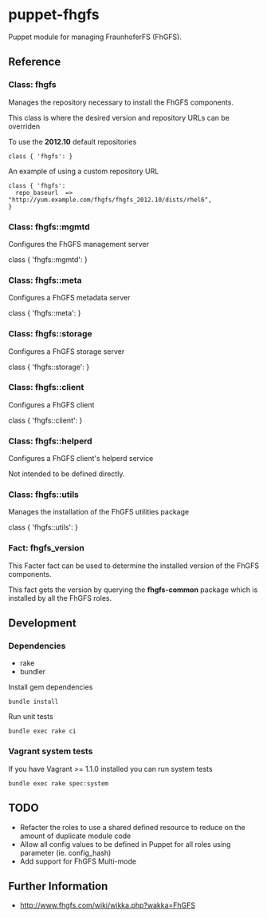 # puppet-fhgfs

Puppet module for managing FraunhoferFS (FhGFS).

## Reference

### Class: fhgfs

Manages the repository necessary to install the FhGFS components.

This class is where the desired version and repository URLs can be overriden

To use the **2012.10** default repositories

    class { 'fhgfs': }

An example of using a custom repository URL

    class { 'fhgfs':
      repo_baseurl  => "http://yum.example.com/fhgfs/fhgfs_2012.10/dists/rhel6",
    }


### Class: fhgfs::mgmtd

Configures the FhGFS management server

class { 'fhgfs::mgmtd': }

### Class: fhgfs::meta

Configures a FhGFS metadata server

class { 'fhgfs::meta': }

### Class: fhgfs::storage

Configures a FhGFS storage server

class { 'fhgfs::storage': }

### Class: fhgfs::client

Configures a FhGFS client

class { 'fhgfs::client': }

### Class: fhgfs::helperd

Configures a FhGFS client's helperd service

Not intended to be defined directly.

### Class: fhgfs::utils

Manages the installation of the FhGFS utilities package

class { 'fhgfs::utils': }

### Fact: fhgfs_version

This Facter fact can be used to determine the installed version of the FhGFS components.

This fact gets the version by querying the **fhgfs-common** package which is installed by all
the FhGFS roles.

## Development

### Dependencies

* rake
* bundler

Install gem dependencies

    bundle install

Run unit tests

    bundle exec rake ci

### Vagrant system tests

If you have Vagrant >= 1.1.0 installed you can run system tests

    bundle exec rake spec:system

## TODO

* Refacter the roles to use a shared defined resource to reduce on the amount of duplicate module code
* Allow all config values to be defined in Puppet for all roles using parameter (ie. config_hash)
* Add support for FhGFS Multi-mode

## Further Information

* http://www.fhgfs.com/wiki/wikka.php?wakka=FhGFS